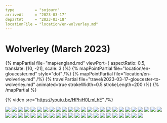```yaml
---
type         = "sojourn"
arriveAt     = "2023-03-17"
departAt     = "2023-03-18"
locationFile = "location/en-wolverley.md"
---
```


# Wolverley (March 2023)

{% mapPartial file="map/england.md" viewPort={ aspectRatio: 0.5, translate: [10, -21], scale: 3 }%}
  {% mapPointPartial file="location/en-gloucester.md" style="dot" /%}
  {% mapPointPartial file="location/en-wolverley.md" /%}
  {% travelPartial file="travel/2023-03-17-gloucester-to-wolverley.md" animated=true strokeWidth=0.5 strokeLength=200 /%}
{% /mapPartial %}

{% video src="https://youtu.be/HPhiH0LmLhE" /%}

![](2023/03/17/20230317-091527623.jpg)
![](2023/03/17/20230317-092028618.jpg)
![](2023/03/17/20230317-092615422.jpg)
![](2023/03/17/20230317-093033782.jpg)
![](2023/03/17/20230317-094252500.jpg)
![](2023/03/17/20230317-100332579.jpg)
![](2023/03/17/20230317-101733679.jpg)
![](2023/03/17/20230317-103835163.jpg)
![](2023/03/17/20230317-104133677.jpg)
![](2023/03/17/20230317-123720053.jpg)
![](2023/03/17/20230317-124253348.jpg)
![](2023/03/17/20230317-124314134.jpg)
![](2023/03/17/20230317-124314206-2.jpg)
![](2023/03/17/20230317-124314206.jpg)
![](2023/03/17/20230317-131848251.jpg)
![](2023/03/17/20230317-132114682.jpg)
![](2023/03/17/20230317-132117880.jpg)
![](2023/03/17/20230317-132518420.jpg)
![](2023/03/17/20230317-133138570.jpg)
![](2023/03/17/20230317-133741426.jpg)
![](2023/03/17/20230317-140328639.jpg)
![](2023/03/17/20230317-140442321.jpg)
![](2023/03/17/20230317-140841151.jpg)
![](2023/03/17/20230317-151336592.jpg)
![](2023/03/17/20230317-155126283.jpg)
![](2023/03/17/20230317-160524891.jpg)
![](2023/03/17/20230317-161743062.jpg)
![](2023/03/17/20230317-161836020.jpg)
![](2023/03/17/20230317-162012954.jpg)
![](2023/03/17/20230317-162034470.jpg)
![](2023/03/17/20230317-162230599.jpg)
![](2023/03/17/20230317-162425608.jpg)
![](2023/03/17/20230317-162610314.jpg)
![](2023/03/17/20230317-163039574.jpg)
![](2023/03/17/20230317-163606076.jpg)
![](2023/03/17/20230317-163856674.jpg)
![](2023/03/17/20230317-164129224.jpg)
![](2023/03/17/20230317-171816260.jpg)
![](2023/03/17/20230317-171857746.jpg)
![](2023/03/17/20230317-172220716.jpg)
![](2023/03/17/20230317-172813918.jpg)
![](2023/03/17/20230317-172824060.jpg)
![](2023/03/17/20230317-173532826.jpg)
![](2023/03/17/20230317-173532926-2.jpg)
![](2023/03/17/20230317-173532926.jpg)
![](2023/03/17/20230317-173637591.jpg)
![](2023/03/17/20230317-173642418.jpg)
